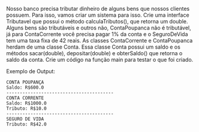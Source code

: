 Nosso banco precisa tributar dinheiro de alguns bens que nossos clientes possuem. Para isso, vamos criar um sistema para isso. Crie uma interface Tributavel que possui o método calculaTributos(), que retorna um double. Alguns bens são tributáveis e outros não, ContaPoupanca não é tributável, já para ContaCorrente você precisa pagar 1% da conta e o SeguroDeVida tem uma taxa fixa de 42 reais. As classes ContaCorrente e ContaPoupanca herdam de uma classe Conta. Essa classe Conta possui um saldo e os métodos sacar(double), depositar(double) e obterSaldo() que retorna o saldo da conta. Crie um código na função main para testar o que foi criado.

Exemplo de Output:
~~~
CONTA POUPANÇA
Saldo: R$600.0
----------------------------------------
CONTA CORRENTE
Saldo: R$1000.0
Tributo: R$10.0
----------------------------------------
SEGURO DE VIDA
Tributo: R$42.0
~~~